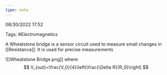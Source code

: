 ```yaml
---
type: note
---
```

08/30/2022 17:52

Tags: #Electromagnetics 

A Wheatstone bridge is a sensor circuit used to measure small changes in [[Resistance]]. It is used for precise measurements

![[Wheatstone Bridge.png]]
 where:
 $$
V_{out}=\frac{V_0}{4}\left(\frac{\Delta R}{R_0}\right)
$$
 